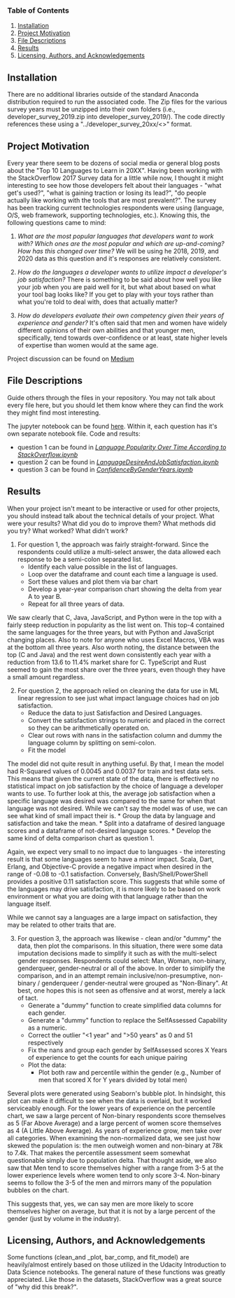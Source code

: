 ### Table of Contents
1. [Installation](#installation)
2. [Project Motivation](#project-motivation)
3. [File Descriptions](#file-descriptions)
4. [Results](#results)
5. [Licensing, Authors, and Acknowledgements](#licensing-authors-acknowledgements)


## Installation <a name="installation"></a>
There are no additional libraries outside of the standard Anaconda distribution required to run the associated code. The Zip files for the various survey years must be unzipped into their own folders (i.e., developer_survey_2019.zip into developer_survey_2019/). The code directly references these using a "../developer_survey_20xx/<>" format.

## Project Motivation <a name="project-motivation"></a>
Every year there seem to be dozens of social media or general blog posts about the "Top 10 Languages to Learn in 20XX". Having been working with the StackOverflow 2017 Survey data for a little while now, I thought it might interesting to see how those developers felt about their languages - "what get's used?", "what is gaining traction or losing its lead?", "do people actually like working with the tools that are most prevalent?". The survey has been tracking current technologies respondents were using (language, O/S, web framework, supporting technologies, etc.). Knowing this, the following questions came to mind:

1. *What are the most popular languages that developers want to work with? Which ones are the most popular and which are up-and-coming? How has this changed over time?* We will be using he 2018, 2019, and 2020 data as this question and it's responses are relatively consistent.

2. *How do the languages a developer wants to utilize impact a developer's job satisfaction?* There is something to be said about how well you like your job when you are paid well for it, but what about based on what your tool bag looks like? If you get to play with your toys rather than what you're told to deal with, does that actually matter?

3. *How do developers evaluate their own competency given their years of experience and gender?* It's often said that men and women have widely different opinions of their own abilities and that younger men, specifically, tend towards over-confidence or at least, state higher levels of expertise than women would at the same age.

Project discussion can be found on [Medium](https://michael-partel.medium.com/whats-developer-satisfaction-anyway-aab8ea98d646)

## File Descriptions <a name="file-descriptions"></a>
Guide others through the files in your repository. You may not talk about every file here, but you should let them know where they can find the work they might find most interesting.

The jupyter notebook can be found [here](https://github.com/michaelpartel/dsnd-i2ds/tree/main/ipynb). Within it, each question has it's own separate notebook file. Code and results:
  * question 1 can be found in *[Language Popularity Over Time According to StackOverflow.ipynb](https://github.com/michaelpartel/dsnd-i2ds/blob/main/ipynb/Language%20Popularity%20Over%20Time%20According%20to%20StackOverflow.ipynb)*
  * question 2 can be found in *[LanguageDesireAndJobSatisfaction.ipynb](https://github.com/michaelpartel/dsnd-i2ds/blob/main/ipynb/LanguageDesireAndJobSatisfaction.ipynb)*
  * question 3 can be found in *[ConfidenceByGenderYears.ipynb](https://github.com/michaelpartel/dsnd-i2ds/blob/main/ipynb/ConfidenceByGenderYears.ipynb)*

##  Results <a name="results"></a>
When your project isn't meant to be interactive or used for other projects, you should instead talk about the technical details of your project. What were your results? What did you do to improve them? What methods did you try? What worked? What didn't work?

1. For question 1, the approach was fairly straight-forward. Since the respondents could utilize a multi-select answer, the data allowed each response to be a semi-colon separated list.
    * Identify each value possible in the list of languages.
    * Loop over the dataframe and count each time a language is used.
    * Sort these values and plot them via bar chart
    * Develop a year-year comparison chart showing the delta from year A to year B.
    * Repeat for all three years of data.

We saw clearly that C, Java, JavaScript, and Python were in the top with a fairly steep reduction in popularity as the list went on. This top-4 contained the same languages for the three years, but with Python and JavaScript changing places. Also to note for anyone who uses Excel Macros, VBA was at the bottom all three years. Also worth noting, the distance between the top (C and Java) and the rest went down consistently each year with a reduction from 13.6 to 11.4% market share for C. TypeScript and Rust seemed to gain the most share over the three years, even though they have a small amount regardless.

2. For question 2, the approach relied on cleaning the data for use in ML linear regression to see just what impact language choices had on job satisfaction.
    * Reduce the data to just Satisfaction and Desired Languages.
    * Convert the satisfaction strings to numeric and placed in the correct so they can be arithmetically operated on.
    * Clear out rows with nans in the satisfaction column and dummy the language column by splitting on semi-colon.
    * Fit the model

The model did not quite result in anything useful. By that, I mean the model had R-Squared values of 0.0045 and 0.0037 for train and test data sets. This means that given the current state of the data, there is effectively no statistical impact on job satisfaction by the choice of language a developer wants to use. To further look at this, the average job satisfaction when a specific language was desired was compared to the same for when that language was not desired. While we can't say the model was of use, we can see what kind of small impact their is.
    * Group the data by language and satisfaction and take the mean.
    * Split into a dataframe of desired language scores and a dataframe of not-desired language scores.
    * Develop the same kind of delta comparison chart as question 1.

Again, we expect very small to no impact due to languages - the interesting result is that some languages seem to have a minor impact. Scala, Dart, Erlang, and Objective-C provide a negative impact when desired in the range of -0.08 to -0.1 satisfaction. Conversely, Bash/Shell/PowerShell provides a positive 0.11 satisfaction score. This suggests that while some of the languages may drive satisfaction, it is more likely to be based on work environment or what you are doing with that language rather than the language itself.

  While we cannot say a languages are a large impact on satisfaction, they may be related to other traits that are.

3. For question 3, the approach was likewise - clean and/or "dummy" the data, then plot the comparisons. In this situation, there were some data imputation decisions made to simplify it such as with the multi-select gender responses. Respondents could select: Man, Woman, non-binary, genderqueer, gender-neutral or all of the above. In order to simiplify the comparison, and in an attempt remain inclusive/non-presumptive, non-binary / genderqueer / gender-neutral were grouped as "Non-Binary". At best, one hopes this is not seen as offensive and at worst, merely a lack of tact.
    * Generate a "dummy" function to create simplified data columns for each gender.
    * Generate a "dummy" function to replace the SelfAssessed Capability as a numeric.
    * Correct the outlier "<1 year" and ">50 years" as 0 and 51 respectively
    * Fix the nans and group each gender by SelfAssessed scores X Years of experience to get the counts for each unique pairing
    * Plot the data:
      - Plot both raw and percentile within the gender (e.g., Number of men that scored X for Y years divided by total men)

Several plots were generated using Seaborn's bubble plot. In hindsight, this plot can make it difficult to see when the data is overlaid, but it worked serviceably enough. For the lower years of experience on the percentile chart, we saw a large percent of Non-binary respondents score themselves as 5 (Far Above Average) and a large percent of women score themselves as 4 (A Little Above Average). As years of experience grow, men take over all categories. When examining the non-normalized data, we see just how skewed the population is: the men outweigh women and non-binary at 78k to 7.4k. That makes the percentile assessment seem somewhat questionable simply due to population delta. That thought aside, we also saw that Men tend to score themselves higher with a range from 3-5 at the lower experience levels where women tend to only score 3-4. Non-binary seems to follow the 3-5 of the men and mirrors many of the population bubbles on the chart.

  This suggests that, yes, we can say men are more likely to score themselves higher on average, but that it is not by a large percent of the gender (just by volume in the industry).

## Licensing, Authors, and Acknowledgements <a name="licensing-authors-acknowledgements"></a>
Some functions (clean_and _plot, bar_comp, and fit_model) are heavily/almost entirely based on those utilized in the Udacity Introduction to Data Science notebooks. The general nature of these functions was greatly appreciated. Like those in the datasets, StackOverflow was a great source of "why did this break?".
